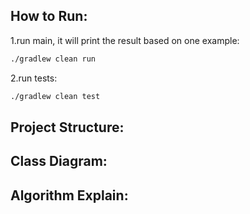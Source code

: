 
## How to Run:
1.run main, it will print the result based on one example:
```bash
./gradlew clean run
```

2.run tests:
```bash
./gradlew clean test 
```

## Project Structure:

## Class Diagram:

 
## Algorithm Explain:

